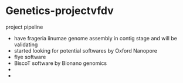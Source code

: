 # Genetics-projectvfdv
project pipeline
- have frageria iinumae genome assembly in contig stage and will be validating
- started looking for potential softwares by Oxford Nanopore
-   flye software 
-   BiscoT software by Bionano genomics
-   
- 
